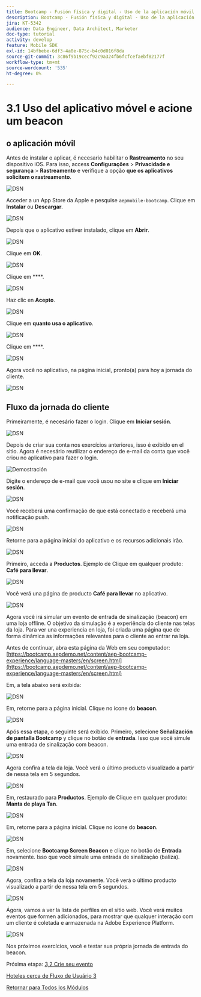 ```yaml
---
title: Bootcamp - Fusión física y digital - Uso de la aplicación móvil y déclencheur una entrada de señalización - Brasil
description: Bootcamp - Fusión física y digital - Uso de la aplicación móvil y déclencheur una entrada de señalización - Brasil
jira: KT-5342
audience: Data Engineer, Data Architect, Marketer
doc-type: tutorial
activity: develop
feature: Mobile SDK
exl-id: 14bfbebe-6df3-4a0e-875c-b4c0d016f8da
source-git-commit: 3c86f9b19cecf92c9a324fb6fcfcefaebf82177f
workflow-type: tm+mt
source-wordcount: '535'
ht-degree: 0%

---
```


# 3.1 Uso del aplicativo móvel e acione um beacon

## o aplicación móvil

Antes de instalar o aplicar, é necesario habilitar o **Rastreamento** no seu dispositivo iOS. Para isso, access **Configurações** > **Privacidade e segurança** > **Rastreamento** e verifique a opção **que os aplicativos solicitem o rastreamento**.

![DSN](./../uc3/images/app4.png)

Acceder a un App Store da Apple e pesquise `aepmobile-bootcamp`. Clique em **Instalar** ou **Descargar**.

![DSN](./../uc3/images/app1.png)

Depois que o aplicativo estiver instalado, clique em **Abrir**.

![DSN](./../uc3/images/app2.png)

Clique em **OK**.

![DSN](./../uc3/images/app9.png)

Clique em ****.

![DSN](./../uc3/images/app3.png)

Haz clic en **Acepto**.

![DSN](./../uc3/images/app7.png)

Clique em **quanto usa o aplicativo**.

![DSN](./../uc3/images/app8.png)

Clique em ****.

![DSN](./../uc3/images/app5.png)

Agora você no aplicativo, na página inicial, pronto(a) para hoy a jornada do cliente.

![DSN](./../uc3/images/app12.png)

## Fluxo da jornada do cliente

Primeiramente, é necesário fazer o login. Clique em **Iniciar sesión**.

![DSN](./images/app13.png)

Depois de criar sua conta nos exercícios anteriores, isso é exibido en el sitio. Agora é necesário reutilizar o endereço de e-mail da conta que você criou no aplicativo para fazer o login.

![Demostración](./images/pv1.png)

Digite o endereço de e-mail que você usou no site e clique em **Iniciar sesión**.

![DSN](./images/app14.png)

Você receberá uma confirmação de que está conectado e receberá uma notificação push.

![DSN](./images/app15.png)

Retorne para a página inicial do aplicativo e os recursos adicionais irão.

![DSN](./images/app17.png)

Primeiro, acceda a **Productos**. Ejemplo de Clique em qualquer produto: **Café para llevar**.

![DSN](./images/app19.png)

Você verá una página de producto **Café para llevar** no aplicativo.

![DSN](./images/app20.png)

Agora você irá simular um evento de entrada de sinalização (beacon) em uma loja offline. O objetivo da simulação é a experiência do cliente nas telas da loja. Para ver una experiencia en loja, foi criada uma página que de forma dinâmica as informações relevantes para o cliente ao entrar na loja.

Antes de continuar, abra esta página da Web em seu computador: [https://bootcamp.aepdemo.net/content/aep-bootcamp-experience/language-masters/en/screen.html](https://bootcamp.aepdemo.net/content/aep-bootcamp-experience/language-masters/en/screen.html)

Em, a tela abaixo será exibida:

![DSN](./images/screen1.png)

Em, retorne para a página inicial. Clique no ícone do **beacon**.

![DSN](./images/app23.png)

Após essa etapa, o seguinte será exibido. Primeiro, selecione **Señalización de pantalla Bootcamp** y clique no botão de **entrada**. Isso que você simule uma entrada de sinalização com beacon.

![DSN](./images/app21.png)

Agora confira a tela da loja. Você verá o último producto visualizado a partir de nessa tela em 5 segundos.

![DSN](./images/screen2.png)

Em, restaurado para **Productos**. Ejemplo de Clique em qualquer produto: **Manta de playa Tan**.

![DSN](./images/app22.png)

Em, retorne para a página inicial. Clique no ícone do **beacon**.

![DSN](./images/app23.png)

Em, selecione **Bootcamp Screen Beacon** e clique no botão de **Entrada** novamente. Isso que você simule uma entrada de sinalização (baliza).

![DSN](./images/app21.png)

Agora, confira a tela da loja novamente. Você verá o último producto visualizado a partir de nessa tela em 5 segundos.

![DSN](./images/screen3.png)

Ágora, vamos a ver la lista de perfiles en el sitio web. Você verá muitos eventos que formen adicionados, para mostrar que qualquer interação com um cliente é coletada e armazenada na Adobe Experience Platform.

![DSN](./images/screen4.png)

Nos próximos exercícios, você e testar sua própria jornada de entrada do beacon.

Próxima etapa: [3,2 Crie seu evento](./ex2.md)

[Hoteles cerca de Fluxo de Usuário 3](./uc3.md)

[Retornar para Todos los Módulos](../../overview.md)
